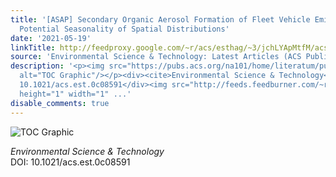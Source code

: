 ```yaml
---
title: '[ASAP] Secondary Organic Aerosol Formation of Fleet Vehicle Emissions in China:
  Potential Seasonality of Spatial Distributions'
date: '2021-05-19'
linkTitle: http://feedproxy.google.com/~r/acs/esthag/~3/jchLYApMtfM/acs.est.0c08591
source: 'Environmental Science & Technology: Latest Articles (ACS Publications)'
description: '<p><img src="https://pubs.acs.org/na101/home/literatum/publisher/achs/journals/content/esthag/0/esthag.ahead-of-print/acs.est.0c08591/20210519/images/medium/es0c08591_0005.gif"
  alt="TOC Graphic"/></p><div><cite>Environmental Science & Technology</cite></div><div>DOI:
  10.1021/acs.est.0c08591</div><img src="http://feeds.feedburner.com/~r/acs/esthag/~4/jchLYApMtfM"
  height="1" width="1" ...'
disable_comments: true
---
```

<p><img src="https://pubs.acs.org/na101/home/literatum/publisher/achs/journals/content/esthag/0/esthag.ahead-of-print/acs.est.0c08591/20210519/images/medium/es0c08591_0005.gif" alt="TOC Graphic"/></p><div><cite>Environmental Science & Technology</cite></div><div>DOI: 10.1021/acs.est.0c08591</div><img src="http://feeds.feedburner.com/~r/acs/esthag/~4/jchLYApMtfM" height="1" width="1" ...